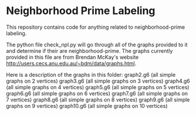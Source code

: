 # Neighborhood Prime Labeling
This repository contains code for anything related to neighborhood-prime labeling.

The python file check_npl.py will go through all of the graphs provided to it and determine if their are neighborhood-prime. 
The graphs currently provided in this file are from Brendan McKay's website http://users.cecs.anu.edu.au/~bdm/data/graphs.html.

Here is a description of the graphs in this folder:
graph2.g6 (all simple graphs on 2 vertices)
graph3.g6 (all simple graphs on 3 vertices)
graph4.g6 (all simple graphs on 4 vertices)
graph5.g6 (all simple graphs on 5 vertices)
graph6.g6 (all simple graphs on 6 vertices)
graph7.g6 (all simple graphs on 7 vertices)
graph8.g6 (all simple graphs on 8 vertices)
graph9.g6 (all simple graphs on 9 vertices)
graph10.g6 (all simple graphs on 10 vertices)
